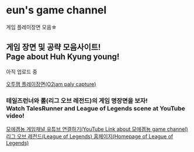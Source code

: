 # eun's game channel
<html>
          
<head>
                    
게임 플레이장면 모음☆
          
</head>
          
<body>
                      
<h2>게임 장면 및 공략 모음사이트!<br>Page about Huh Kyung young!</h2>
                      
<p>아직 업로드 중</p>
                      
<a href="https://www.youtube.com/watch?v=fsxaGLUBmek&t=5s">오투잼 플레이장면(O2jam paly capture)</a>
                      
<h3>테일즈런너와 롤(리그 오브 레전드)의 게임 명장면을 보자!
<br>Watch TalesRunner and League of Legends scene at YouTube video!</h3>
                      
<a href="https://www.youtube.com/user/dmsdud95">모에겜뇽 게임채널 유튜브 연결하기(YouTube Link about 모에겜뇽 game channel)</a>                     
<a href="https://leagueoflegends.co.kr/">리그 오브 레전드(League of Legends) 홈페이지(Homepage of League of Legends)</a>                     
          
</body>

</html>
